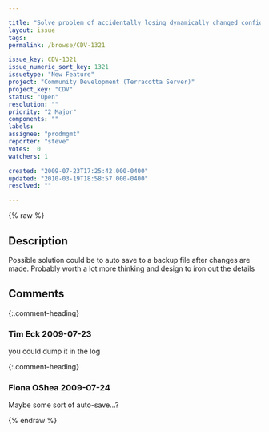 ```yaml
---

title: "Solve problem of accidentally losing dynamically changed config"
layout: issue
tags: 
permalink: /browse/CDV-1321

issue_key: CDV-1321
issue_numeric_sort_key: 1321
issuetype: "New Feature"
project: "Community Development (Terracotta Server)"
project_key: "CDV"
status: "Open"
resolution: ""
priority: "2 Major"
components: ""
labels: 
assignee: "prodmgmt"
reporter: "steve"
votes:  0
watchers: 1

created: "2009-07-23T17:25:42.000-0400"
updated: "2010-03-19T18:58:57.000-0400"
resolved: ""

---
```




{% raw %}



## Description

<div markdown="1" class="description">

Possible solution could be to auto save to a backup file after changes are made. Probably worth a lot more thinking and design to iron out the details

</div>

## Comments


{:.comment-heading}
### **Tim Eck** <span class="date">2009-07-23</span>

<div markdown="1" class="comment">

you could dump it in the log

</div>


{:.comment-heading}
### **Fiona OShea** <span class="date">2009-07-24</span>

<div markdown="1" class="comment">

Maybe some sort of auto-save...?

</div>



{% endraw %}
